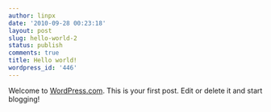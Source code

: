 ```yaml
---
author: linpx
date: '2010-09-28 00:23:18'
layout: post
slug: hello-world-2
status: publish
comments: true
title: Hello world!
wordpress_id: '446'
---
```


Welcome to [WordPress.com](http://wordpress.com/). This is your first post.
Edit or delete it and start blogging!

